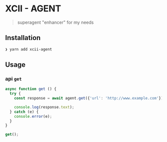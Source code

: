 # XCII - AGENT

> superagent "enhancer" for my needs

## Installation

```sh
❯ yarn add xcii-agent
```

## Usage

### api `get`

```js
async function get () {
  try {
    const response = await agent.get({'url': 'http://www.example.com'});

    console.log(response.text);
  } catch (e) {
    console.error(e);
  }
}

get();
```
